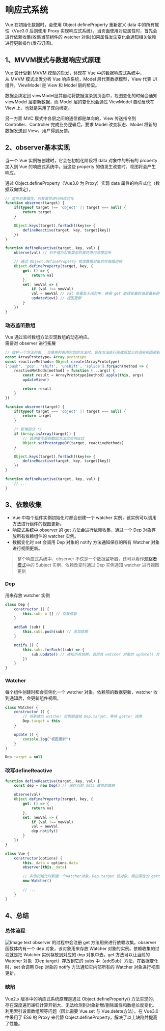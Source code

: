 # 响应式系统
Vue 在初始化数据时，会使用 Object.defineProperty 重新定义 data 中的所有属性（Vue3.0 后则使用 Proxy 实现响应式系统），当页面使用对应属性时，首先会进行依赖收集(收集当前组件的 watcher 对象)如果属性发生变化会通知相关依赖进行更新操作(发布订阅)。

## 1、MVVM模式与数据响应式原理
Vue 设计受到 MVVM 模型的启发，体现在 Vue 中的数据响应式系统中。  
从 MVVM 模式出发分析 Vue 响应系统，Model 层代表数据模型，View 代表 UI 组件，ViewModel 是 View 和 Model 层的桥梁。  

数据会绑定到 viewModel层并自动将数据渲染到页面中，视图变化的时候会通知 viewModel 层更新数据，而 Model 层的变化也会通过 ViewModel 自动反映在 View 上，也就是采用了双向绑定。  

另一方面 MVC 模式中各层之间的通信都是单向的，View 传送指令到 Controller、Controller 完成业务逻辑后，要求 Model 改变状态、Model 将新的数据发送到 View，用户得到反馈。

## 2、observer基本实现
当一个 Vue 实例被创建时，它会在初始化阶段将 data 对象中的所有的 property 加入到 Vue 的响应式系统中。当这些 property 的值发生改变时，视图将会产生响应。

通过 Object.defineProperty（Vue3.0 为 Proxy）实现 data 属性的响应式化（数据双向绑定）。

```javascript
// 监听对象属性，对其属性进行响应式化
function observer(target) {
    if(typeof target !== 'object' || target === null) {
		return target
	}

	Object.keys(target).forEach((key)=> {
        defineReactive(target, key, target[key])
    })
}

function defineReactive(target, key, val) {
    observe(val) // 对于值为对象类型的属性进行深度监听

    // 通过 Object.defineProperty 修改数据对象的存取描述符
    Object.defineProperty(target, key, {
        get: () => {
			return val
        },
        set: newVal => {
            if (val !== newVal)
			val = newVal // val 变量处于闭包中，确保 get 取得变量的值是最新的
			updateView() // 视图更新
        }
    })
}
```

### 动态监听数组
Vue 通过监听数组方法实现数组的动态响应。  
需要对 observer 进行拓展

```javascript
// 维护一个方法列表， 当使用列表内包含的方法时，会在方法执行完成后显示的调用视图更新的操作
const ArrayPrototype= Array.prototype
const reactiveMethods= Object.create(ArrayPrototype)
['push', 'pop', 'shift', 'unshift', 'splice'].forEach(method => {
	reactiveMethods[method] = function (...args) {
		const result = ArrayPrototype[method].apply(this, args)
		updateView()

		return result
	}
})

function observer(target) {
    if(typeof target === 'object' || target === null) {
		return target
	}

	/* 新增部分 */
	if (Array.isArray(target)) {
		// 调用重写后的数组方法实现响应式
		Object.setPrototypeOf(target, reactiveMethods)
	}

	Object.keys(target).forEach((key)=> {
        defineReactive(target, key, target[key])
    })
}

function defineReactive(target, key, val) {
	// ...
}
```

## 3、依赖收集
- Vue 中每个组件实例初始化时都会创建一个 watcher 实例，该实例可以调用方法进行组件的视图更新。  
- 响应式系统中 observer 的 get 方法会进行依赖收集，通过一个 Dep 对象存放所有依赖组件的 watcher 实例。  
- 数据变化时 set 会调用 Dep 对象的 notify 方法通知保存的所有 Watcher 对象进行视图更新。

> 整个响应式系统中，observer 不仅是一个数据监听器，还可以看作[观察者模式](/base/JS实践/观察者模式)中的 Subject 实例，依赖改变时通过 Dep 实例通知 watcher 进行视图更新

### Dep
用来存放 watcher 实例
```javascript
class Dep {
    constructor () {
        this.subs = [] // 存放依赖
    }

    addSub (sub) {
        this.subs.push(sub) // 添加依赖
    }

    notify () {
        this.subs.forEach((sub) => {
            sub.update() // 通知所有依赖，调用其 watcher 对象的 update() 方法进行视图更新
        })
    }
}
```

### Watcher
每个组件创建时都会实例化一个 watcher 对象。依赖项的数据更新，watcher 收到通知后，会更新组件视图。
```javascript
class Watcher {
    constructor () {
        // 将新建的 watcher 实例赋值给 Dep.target，等待 getter 调用
        Dep.target = this 
    }

    update () {
        console.log("视图更新")
    }
}

Dep.target = null
```

### 改写defineReactive 
```javascript
function defineReactive(target, key, val) {
    const dep = new Dep() // 保存当前 data 属性的依赖

    observe(val)
    Object.defineProperty(target, key, {
        get: () => {
			return val
        },
        set: newVal => {
            if (val !== newVal)
			val = newVal
			dep.notify()
        }
    })
}

class Vue {
    constructor(options) {
        this._data = options.data
        observer(this._data)

        // 实例初始化时新建一个Watcher对象，Dep.target 该对象。相应属性的 getter 调用时将 watcher 存入 dep
        new Watcher()
        
        // ...
    }
}
```


## 4、总结

### 总体流程
![Image text](/Vue原理/数据响应式原理.webp)
observer 的过程中会注册 get 方法用来进行依赖收集。observer 函数体内有一个 dep 对象，该对象用来存放 Watcher 对象的实例。依赖收集的过程就是把 Watcher 实例存放到对应的 dep 对象中去。get 方法可以让当前的 Watcher 对象（Dep.target）存放到它的 subs 中（addSub）方法，在数据变化时，set 会调用 Dep 对象的 notify 方法通知它内部所有的 Watcher 对象进行视图更新。

### 缺陷
Vue2.x 版本中的响应式系统原理是通过 Object.defineProperty() 方法实现的，存在深度遍历递归计算开销大、无法检测到对象新增/删除属性和数组长度变化、利用索引设置数组项等问题（因此需要 Vue.set 与 Vue.delete方法）。在 Vue3.0中采用了 ES6 的 Proxy 来代替 Object.defineProperty，解决了以上缺陷并提高了性能。